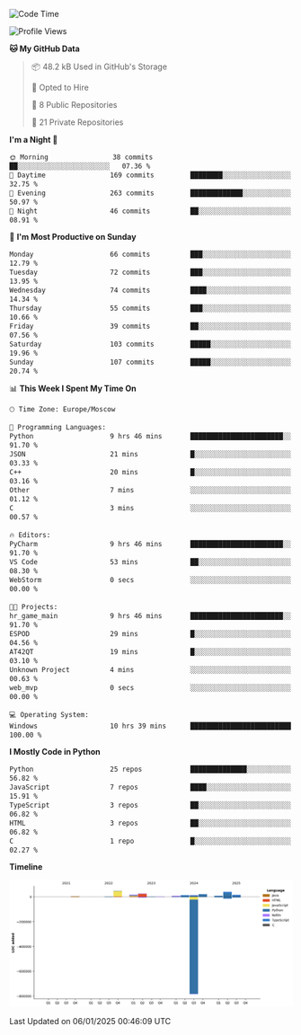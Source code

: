 <!--START_SECTION:waka-->
![Code Time](http://img.shields.io/badge/Code%20Time-581%20hrs%2025%20mins-blue)

![Profile Views](http://img.shields.io/badge/Profile%20Views-4-blue)

**🐱 My GitHub Data** 

> 📦 48.2 kB Used in GitHub's Storage 
 > 
> 💼 Opted to Hire
 > 
> 📜 8 Public Repositories 
 > 
> 🔑 21 Private Repositories 
 > 
**I'm a Night 🦉** 

```text
🌞 Morning                38 commits          ██░░░░░░░░░░░░░░░░░░░░░░░   07.36 % 
🌆 Daytime                169 commits         ████████░░░░░░░░░░░░░░░░░   32.75 % 
🌃 Evening                263 commits         █████████████░░░░░░░░░░░░   50.97 % 
🌙 Night                  46 commits          ██░░░░░░░░░░░░░░░░░░░░░░░   08.91 % 
```
📅 **I'm Most Productive on Sunday** 

```text
Monday                   66 commits          ███░░░░░░░░░░░░░░░░░░░░░░   12.79 % 
Tuesday                  72 commits          ███░░░░░░░░░░░░░░░░░░░░░░   13.95 % 
Wednesday                74 commits          ████░░░░░░░░░░░░░░░░░░░░░   14.34 % 
Thursday                 55 commits          ███░░░░░░░░░░░░░░░░░░░░░░   10.66 % 
Friday                   39 commits          ██░░░░░░░░░░░░░░░░░░░░░░░   07.56 % 
Saturday                 103 commits         █████░░░░░░░░░░░░░░░░░░░░   19.96 % 
Sunday                   107 commits         █████░░░░░░░░░░░░░░░░░░░░   20.74 % 
```


📊 **This Week I Spent My Time On** 

```text
🕑︎ Time Zone: Europe/Moscow

💬 Programming Languages: 
Python                   9 hrs 46 mins       ███████████████████████░░   91.70 % 
JSON                     21 mins             █░░░░░░░░░░░░░░░░░░░░░░░░   03.33 % 
C++                      20 mins             █░░░░░░░░░░░░░░░░░░░░░░░░   03.16 % 
Other                    7 mins              ░░░░░░░░░░░░░░░░░░░░░░░░░   01.12 % 
C                        3 mins              ░░░░░░░░░░░░░░░░░░░░░░░░░   00.57 % 

🔥 Editors: 
PyCharm                  9 hrs 46 mins       ███████████████████████░░   91.70 % 
VS Code                  53 mins             ██░░░░░░░░░░░░░░░░░░░░░░░   08.30 % 
WebStorm                 0 secs              ░░░░░░░░░░░░░░░░░░░░░░░░░   00.00 % 

🐱‍💻 Projects: 
hr_game_main             9 hrs 46 mins       ███████████████████████░░   91.70 % 
ESPOD                    29 mins             █░░░░░░░░░░░░░░░░░░░░░░░░   04.56 % 
AT42QT                   19 mins             █░░░░░░░░░░░░░░░░░░░░░░░░   03.10 % 
Unknown Project          4 mins              ░░░░░░░░░░░░░░░░░░░░░░░░░   00.63 % 
web_mvp                  0 secs              ░░░░░░░░░░░░░░░░░░░░░░░░░   00.00 % 

💻 Operating System: 
Windows                  10 hrs 39 mins      █████████████████████████   100.00 % 
```

**I Mostly Code in Python** 

```text
Python                   25 repos            ██████████████░░░░░░░░░░░   56.82 % 
JavaScript               7 repos             ████░░░░░░░░░░░░░░░░░░░░░   15.91 % 
TypeScript               3 repos             ██░░░░░░░░░░░░░░░░░░░░░░░   06.82 % 
HTML                     3 repos             ██░░░░░░░░░░░░░░░░░░░░░░░   06.82 % 
C                        1 repo              █░░░░░░░░░░░░░░░░░░░░░░░░   02.27 % 
```



**Timeline**

![Lines of Code chart](https://raw.githubusercontent.com/adlemx/adlemx/main/assets/bar_graph.png)


 Last Updated on 06/01/2025 00:46:09 UTC
<!--END_SECTION:waka-->
